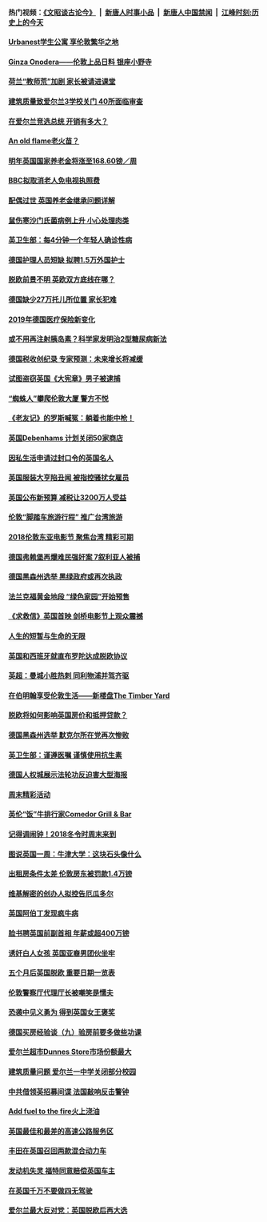 #### 热门视频：[《文昭谈古论今》](https://github.com/gfw-breaker/wenzhao/blob/master/README.md?t=11031533) &nbsp;|&nbsp; [新唐人时事小品](https://github.com/gfw-breaker/ntdtv-comedy/blob/master/README.md?t=11031533) &nbsp;|&nbsp; [新唐人中国禁闻](https://github.com/gfw-breaker/ntdtv-news/blob/master/README.md?t=11031533) &nbsp;|&nbsp; [江峰时刻:历史上的今天](https://github.com/gfw-breaker/today-in-history/blob/master/README.md?t=11031533) 

#### [Urbanest学生公寓 享伦敦繁华之地](../pages/nsc974/n10828080.md?t=11031533) 

#### [Ginza Onodera——伦敦上品日料 银座小野寺](../pages/nsc974/n10828069.md?t=11031533) 

#### [荷兰“教师荒”加剧 家长被请进课堂](../pages/nsc974/n10826148.md?t=11031533) 

#### [建筑质量致爱尔兰3学校关门 40所面临审查](../pages/nsc974/n10826209.md?t=11031533) 

#### [在爱尔兰竞选总统 开销有多大？](../pages/nsc974/n10826165.md?t=11031533) 

#### [An old flame老火苗？](../pages/nsc974/n10825994.md?t=11031533) 

#### [明年英国国家养老金将涨至168.60镑／周](../pages/nsc974/n10825971.md?t=11031533) 

#### [BBC拟取消老人免电视执照费](../pages/nsc974/n10825959.md?t=11031533) 

#### [配偶过世 英国养老金继承问题详解](../pages/nsc974/n10825931.md?t=11031533) 

#### [鼠伤寒沙门氏菌病例上升 小心处理肉类](../pages/nsc974/n10825924.md?t=11031533) 

#### [英卫生部：每4分钟一个年轻人确诊性病](../pages/nsc974/n10825910.md?t=11031533) 

#### [德国护理人员短缺 拟聘1.5万外国护士](../pages/nsc974/n10824186.md?t=11031533) 

#### [脱欧前景不明 英欧双方底线在哪？](../pages/nsc974/n10823749.md?t=11031533) 

#### [德国缺少27万托儿所位置 家长犯难](../pages/nsc974/n10824147.md?t=11031533) 

#### [2019年德国医疗保险新变化](../pages/nsc974/n10824071.md?t=11031533) 

#### [或不用再注射胰岛素？科学家发明治2型糖尿病新法](../pages/nsc974/n10823372.md?t=11031533) 

#### [德国税收创纪录 专家预测：未来增长将减缓](../pages/nsc974/n10823318.md?t=11031533) 

#### [试图盗窃英国《大宪章》男子被逮捕](../pages/nsc974/n10823790.md?t=11031533) 

#### [“蜘蛛人”攀爬伦敦大厦 警方不悦](../pages/nsc974/n10823780.md?t=11031533) 

#### [《老友记》的罗斯喊冤：躺着也能中枪！](../pages/nsc974/n10823762.md?t=11031533) 

#### [英国Debenhams 计划关闭50家商店](../pages/nsc974/n10823753.md?t=11031533) 

#### [因私生活申请过封口令的英国名人](../pages/nsc974/n10823742.md?t=11031533) 

#### [英国服装大亨陷丑闻 被指控骚扰女雇员](../pages/nsc974/n10823677.md?t=11031533) 

#### [英国公布新预算 减税让3200万人受益](../pages/nsc974/n10823428.md?t=11031533) 

#### [伦敦“脚踏车旅游行程” 推广台湾旅游](../pages/nsc974/n10823414.md?t=11031533) 

#### [2018伦敦东亚电影节 聚焦台湾 精彩可期](../pages/nsc974/n10823363.md?t=11031533) 

#### [德国弗赖堡再爆难民强奸案 7叙利亚人被捕](../pages/nsc974/n10820972.md?t=11031533) 

#### [德国黑森州选举 黑绿政府或再次执政](../pages/nsc974/n10820914.md?t=11031533) 

#### [法兰克福黄金地段 “绿色家园”开始预售](../pages/nsc974/n10820548.md?t=11031533) 

#### [《求救信》英国首映 剑桥电影节上观众震撼](../pages/nsc974/n10818392.md?t=11031533) 

#### [人生的短暂与生命的无限](../pages/nsc974/n10818124.md?t=11031533) 

#### [英国和西班牙就直布罗陀达成脱欧协议](../pages/nsc974/n10818119.md?t=11031533) 

#### [英超：曼城小胜热刺 同利物浦并驾齐驱](../pages/nsc974/n10817243.md?t=11031533) 

#### [在伯明翰享受伦敦生活——新楼盘The Timber Yard](../pages/nsc974/n10816517.md?t=11031533) 

#### [脱欧将如何影响英国房价和抵押贷款？](../pages/nsc974/n10816491.md?t=11031533) 

#### [德国黑森州选举 默克尔所在党再次惨败](../pages/nsc974/n10814355.md?t=11031533) 

#### [英卫生部：谨遵医嘱 谨慎使用抗生素](../pages/nsc974/n10814251.md?t=11031533) 

#### [德国人权城展示法轮功反迫害大型海报](../pages/nsc974/n10813515.md?t=11031533) 

#### [周末精彩活动](../pages/nsc974/n10813060.md?t=11031533) 

#### [英伦“饭”牛排行家Comedor Grill & Bar](../pages/nsc974/n10813052.md?t=11031533) 

#### [记得调闹钟！2018冬令时周末来到](../pages/nsc974/n10813042.md?t=11031533) 

#### [图说英国一周：牛津大学：这块石头像什么](../pages/nsc974/n10813028.md?t=11031533) 

#### [出租房条件太差 伦敦房东被罚款1.4万镑](../pages/nsc974/n10813024.md?t=11031533) 

#### [维基解密的创办人拟控告厄瓜多尔](../pages/nsc974/n10813022.md?t=11031533) 

#### [英国阿伯丁发现疯牛病](../pages/nsc974/n10813015.md?t=11031533) 

#### [脸书聘英国前副首相 年薪或超400万镑](../pages/nsc974/n10813003.md?t=11031533) 

#### [诱奸白人女孩 英国亚裔男团伙坐牢](../pages/nsc974/n10812999.md?t=11031533) 

#### [五个月后英国脱欧 重要日期一览表](../pages/nsc974/n10812997.md?t=11031533) 

#### [伦敦警察厅代理厅长被嘲笑是懦夫](../pages/nsc974/n10812994.md?t=11031533) 

#### [恐袭中见义勇为 得到英国女王褒奖](../pages/nsc974/n10812990.md?t=11031533) 

#### [德国买房经验谈（九）验房前要多做些功课](../pages/nsc974/n10810647.md?t=11031533) 

#### [爱尔兰超市Dunnes Store市场份额最大](../pages/nsc974/n10810621.md?t=11031533) 

#### [建筑质量问题 爱尔兰一中学关闭部分校园](../pages/nsc974/n10810599.md?t=11031533) 

#### [中共借领英招募间谍 法国敲响反击警钟](../pages/nsc974/n10808700.md?t=11031533) 

#### [Add fuel to the fire火上浇油](../pages/nsc974/n10808877.md?t=11031533) 

#### [英国最佳和最差的高速公路服务区](../pages/nsc974/n10808870.md?t=11031533) 

#### [丰田在英国召回两款混合动力车](../pages/nsc974/n10808859.md?t=11031533) 

#### [发动机失灵 福特同意赔偿英国车主](../pages/nsc974/n10808842.md?t=11031533) 

#### [在英国千万不要做四无驾驶](../pages/nsc974/n10808828.md?t=11031533) 

#### [爱尔兰最大反对党：英国脱欧后再大选](../pages/nsc974/n10808028.md?t=11031533) 


